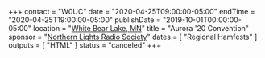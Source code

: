 +++
contact = "W0UC"
date = "2020-04-25T09:00:00-05:00"
endTime = "2020-04-25T19:00:00-05:00"
publishDate = "2019-10-01T00:00:00-05:00"
location = "[White Bear Lake, MN](https://www.google.com/maps/place/Community+of+Grace+Lutheran+Church/@45.0629004,-93.0265101,17z/)"
title = "Aurora '20 Convention"
sponsor = "[Northern Lights Radio Society](http://www.nlrs.org/)"
dates = [ "Regional Hamfests" ]
outputs = [ "HTML" ]
status = "canceled"
+++
